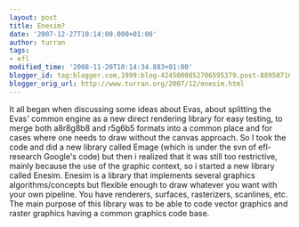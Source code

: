 ```yaml
---
layout: post
title: Enesim?
date: '2007-12-27T10:14:00.000+01:00'
author: turran
tags:
- efl
modified_time: '2008-11-20T10:14:34.883+01:00'
blogger_id: tag:blogger.com,1999:blog-4245000852706595379.post-8895071082774944952
blogger_orig_url: http://www.turran.org/2007/12/enesim.html
---
```


It all began when discussing some ideas about Evas, about splitting the Evas' common engine as a new direct rendering library for easy testing, to merge both a8r8g8b8 and r5g6b5 formats into a common place and for cases where one needs to draw without the canvas approach. So I took the code and did a new library called Emage (which is under the svn of efl-research Google's code) but then i realized that it was still too restrictive, mainly because the use of the graphic context, so i started a new library called Enesim. Enesim is a library that implements several graphics algorithms/concepts but flexible enough to draw whatever you want with your own pipeline. You have renderers, surfaces, rasterizers, scanlines, etc. The main purpose of this library was to be able to code vector graphics and raster graphics having a common graphics code base.
